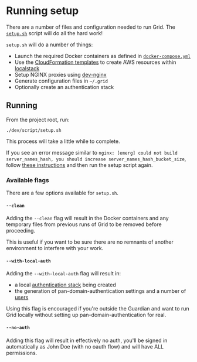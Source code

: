 # Running setup

There are a number of files and configuration needed to run Grid.
The [`setup.sh`](../../dev/script/setup.sh) script will do all the hard work!

`setup.sh` will do a number of things:
- Launch the required Docker containers as defined in [`docker-compose.yml`](../../docker-compose.yml)
- Use the [CloudFormation templates](../../dev/cloudformation) to create AWS resources within [localstack](https://github.com/localstack/localstack)
- Setup NGINX proxies using [dev-nginx](https://github.com/guardian/dev-nginx)
- Generate configuration files in `~/.grid`
- Optionally create an authentication stack

## Running
From the project root, run:

```shell script
./dev/script/setup.sh
```

This process will take a little while to complete.

If you see an error message similar to `nginx: [emerg] could not build server_names_hash, you should increase server_names_hash_bucket_size`, follow [these instructions](https://github.com/guardian/dev-nginx/blob/main/TROUBLESHOOTING.md#hash-bucket-size-emerg) and then run the setup script again.

### Available flags
There are a few options available for `setup.sh`.

#### `--clean`
Adding the `--clean` flag will result in the Docker containers and any temporary files from previous runs of Grid to be removed before proceeding.

This is useful if you want to be sure there are no remnants of another environment to interfere with your work.

#### `--with-local-auth`
Adding the `--with-local-auth` flag will result in:
- a local [authentication stack](../../dev/cloudformation/grid-dev-auth.yml) being created
- the generation of pan-domain-authentication settings and a number of [users](../../dev/config/users.json)

Using this flag is encouraged if you're outside the Guardian and want to run Grid locally without setting up pan-domain-authentication for real.

#### `--no-auth`
Adding this flag will result in effectively no auth, you'll be signed in automatically as John Doe (with no oauth flow) and will have ALL permissions.
